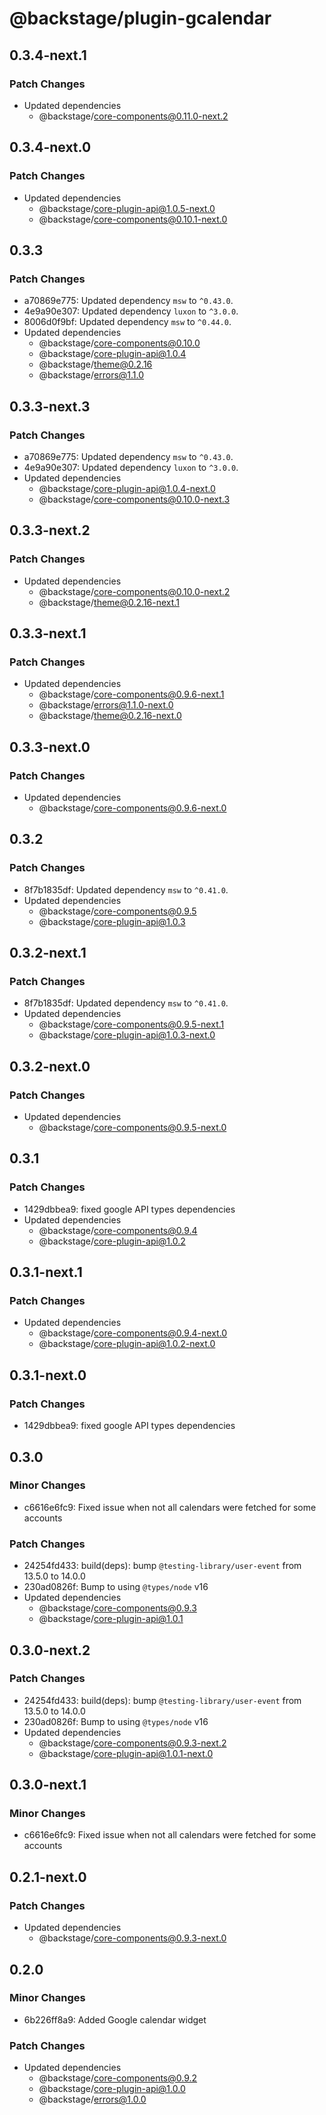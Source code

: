 # @backstage/plugin-gcalendar

## 0.3.4-next.1

### Patch Changes

- Updated dependencies
  - @backstage/core-components@0.11.0-next.2

## 0.3.4-next.0

### Patch Changes

- Updated dependencies
  - @backstage/core-plugin-api@1.0.5-next.0
  - @backstage/core-components@0.10.1-next.0

## 0.3.3

### Patch Changes

- a70869e775: Updated dependency `msw` to `^0.43.0`.
- 4e9a90e307: Updated dependency `luxon` to `^3.0.0`.
- 8006d0f9bf: Updated dependency `msw` to `^0.44.0`.
- Updated dependencies
  - @backstage/core-components@0.10.0
  - @backstage/core-plugin-api@1.0.4
  - @backstage/theme@0.2.16
  - @backstage/errors@1.1.0

## 0.3.3-next.3

### Patch Changes

- a70869e775: Updated dependency `msw` to `^0.43.0`.
- 4e9a90e307: Updated dependency `luxon` to `^3.0.0`.
- Updated dependencies
  - @backstage/core-plugin-api@1.0.4-next.0
  - @backstage/core-components@0.10.0-next.3

## 0.3.3-next.2

### Patch Changes

- Updated dependencies
  - @backstage/core-components@0.10.0-next.2
  - @backstage/theme@0.2.16-next.1

## 0.3.3-next.1

### Patch Changes

- Updated dependencies
  - @backstage/core-components@0.9.6-next.1
  - @backstage/errors@1.1.0-next.0
  - @backstage/theme@0.2.16-next.0

## 0.3.3-next.0

### Patch Changes

- Updated dependencies
  - @backstage/core-components@0.9.6-next.0

## 0.3.2

### Patch Changes

- 8f7b1835df: Updated dependency `msw` to `^0.41.0`.
- Updated dependencies
  - @backstage/core-components@0.9.5
  - @backstage/core-plugin-api@1.0.3

## 0.3.2-next.1

### Patch Changes

- 8f7b1835df: Updated dependency `msw` to `^0.41.0`.
- Updated dependencies
  - @backstage/core-components@0.9.5-next.1
  - @backstage/core-plugin-api@1.0.3-next.0

## 0.3.2-next.0

### Patch Changes

- Updated dependencies
  - @backstage/core-components@0.9.5-next.0

## 0.3.1

### Patch Changes

- 1429dbbea9: fixed google API types dependencies
- Updated dependencies
  - @backstage/core-components@0.9.4
  - @backstage/core-plugin-api@1.0.2

## 0.3.1-next.1

### Patch Changes

- Updated dependencies
  - @backstage/core-components@0.9.4-next.0
  - @backstage/core-plugin-api@1.0.2-next.0

## 0.3.1-next.0

### Patch Changes

- 1429dbbea9: fixed google API types dependencies

## 0.3.0

### Minor Changes

- c6616e6fc9: Fixed issue when not all calendars were fetched for some accounts

### Patch Changes

- 24254fd433: build(deps): bump `@testing-library/user-event` from 13.5.0 to 14.0.0
- 230ad0826f: Bump to using `@types/node` v16
- Updated dependencies
  - @backstage/core-components@0.9.3
  - @backstage/core-plugin-api@1.0.1

## 0.3.0-next.2

### Patch Changes

- 24254fd433: build(deps): bump `@testing-library/user-event` from 13.5.0 to 14.0.0
- 230ad0826f: Bump to using `@types/node` v16
- Updated dependencies
  - @backstage/core-components@0.9.3-next.2
  - @backstage/core-plugin-api@1.0.1-next.0

## 0.3.0-next.1

### Minor Changes

- c6616e6fc9: Fixed issue when not all calendars were fetched for some accounts

## 0.2.1-next.0

### Patch Changes

- Updated dependencies
  - @backstage/core-components@0.9.3-next.0

## 0.2.0

### Minor Changes

- 6b226ff8a9: Added Google calendar widget

### Patch Changes

- Updated dependencies
  - @backstage/core-components@0.9.2
  - @backstage/core-plugin-api@1.0.0
  - @backstage/errors@1.0.0

